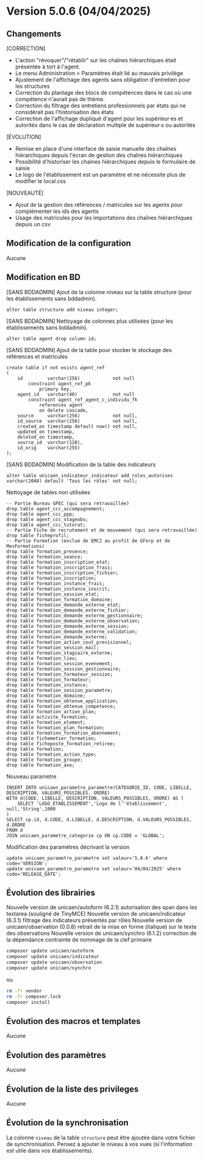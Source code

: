 # Version 5.0.6 (04/04/2025) 

## Changements 

[CORRECTION]
* L'action "révoquer"/"rétablir" sur les chaînes hiérarchiques était présentée à tort à l'agent.
* Le menu Administration > Paramètres était lié au mauvais privilège 
* Ajustement de l'affichage des agents sans obligation d'entretien pour les structures
* Correction du plantage des blocs de compétences dans le cas où une compétence n'aurait pas de thème.  
* Correction du filtrage des entretiens professionnels par états qui ne considérait pas l'historisation des états  
* Correction de l'affichage dupliqué d'agent pour les supérieur·es et autorités dans le cas de déclaration multiple de supérieur·s ou autorités  

[ÉVOLUTION]
* Remise en place d'une interface de saisie manuelle des chaînes hiérarchiques depuis l'écran de gestion des chaînes hiérarchiques
* Possibilité d'historiser les chaines hiérarchiques depuis le formulaire de saisie
* Le logo de l'établissement est un paramètre et ne nécessite plus de modifier le local.css

[NOUVEAUTÉ]
* Ajout de la gestion des références / matricules sur les agents pour complémenter les ids des agents
* Usage des matricules pour les importations des chaînes hiérarchiques depuis un csv 

## Modification de la configuration

Aucune

## Modification en BD

[SANS BDDADMIN] Ajout de la colonne niveau sur la table structure (pour les établissements sans bddadmin).
```postgresql
alter table structure add niveau integer;
```
[SANS BDDADMIN] Nettoyage de colonnes plus utilisées (pour les établissements sans bddadmin).
```postgresql
alter table agent drop column id;
```
[SANS BDDADMIN] Ajout de la table pour stocker le stockage des références et matricules
```postgresql
create table if not exists agent_ref
(
    id         varchar(256)            not null
        constraint agent_ref_pk
            primary key,
    agent_id   varchar(40)             not null
        constraint agent_ref_agent_c_individu_fk
            references agent
            on delete cascade,
    source     varchar(256)            not null,
    id_source  varchar(256)            not null,
    created_on timestamp default now() not null,
    updated_on timestamp,
    deleted_on timestamp,
    source_id  varchar(128),
    id_orig    varchar(255)
);
```
[SANS BDDADMIN] Modification de la table des indicateurs
```postgresql
alter table unicaen_indicateur_indicateur add roles_autorises varchar(2048) default 'Tous les rôles' not null;
```
Nettoyage de tables non utilisées 
```postgresql
-- Partie Bureau GPEC (qui sera retravaillée)
drop table agent_ccc_accompagnement;
drop table agent_ccc_ppp;
drop table agent_ccc_stageobs;
drop table agent_ccc_tutorat;
-- Partie Fiche de recrutement et de mouvement (qui sera retravaillée)
drop table ficheprofil;
-- Partie Formation (exclue de EMC2 au profit de GForp et de MesFormations)
drop table formation_presence;
drop table formation_seance;
drop table formation_inscription_etat;
drop table formation_inscription_frais;
drop table formation_inscription_fichier;
drop table formation_inscription;
drop table formation_instance_frais;
drop table formation_instance_inscrit;
drop table formation_session_etat;
drop table formation_formation_domaine;
drop table formation_demande_externe_etat;
drop table formation_demande_externe_fichier;
drop table formation_demande_externe_gestionnaire;
drop table formation_demande_externe_observation;
drop table formation_demande_externe_session;
drop table formation_demande_externe_validation;
drop table formation_demande_externe;
drop table formation_action_cout_previsionnel;
drop table formation_session_mail;
drop table formation_stagiaire_externe;
drop table formation_lieu;
drop table formation_session_evenement;
drop table formation_session_gestionnaire;
drop table formation_formateur_session;
drop table formation_formateur;
drop table formation_instance;
drop table formation_session_parametre;
drop table formation_domaine;
drop table formation_obtenue_application;
drop table formation_obtenue_competence;
drop table formation_action_plan;
drop table activite_formation;
drop table formation_element;
drop table formation_plan_formation;
drop table formation_formation_abonnement;
drop table fichemetier_formation;
drop table ficheposte_formation_retiree;
drop table formation;
drop table formation_action_type;
drop table formation_groupe;
drop table formation_axe;
```

Nouveau paramètre
```postgresql
INSERT INTO unicaen_parametre_parametre(CATEGORIE_ID, CODE, LIBELLE, DESCRIPTION, VALEURS_POSSIBLES, ORDRE)
WITH d(CODE, LIBELLE, DESCRIPTION, VALEURS_POSSIBLES, ORDRE) AS (
    SELECT 'LOGO_ETABLISSEMENT','Logo de l''établissement', null,'String',1000
)
SELECT cp.id, d.CODE, d.LIBELLE, d.DESCRIPTION, d.VALEURS_POSSIBLES,  d.ORDRE
FROM d
JOIN unicaen_parametre_categorie cp ON cp.CODE = 'GLOBAL';

```
Modification des paramètres décrivant la version
```postgresql
update unicaen_parametre_parametre set valeur='5.0.6' where code='VERSION';
update unicaen_parametre_parametre set valeur='04/04/2025' where code='RELEASE_DATE';
```

## Évolution des librairies

Nouvelle version de unicaen/autoform (6.2.1) autorisation des span dans les textarea (souligné de TinyMCE)
Nouvelle version de unicaen/indicateur (6.3.1) filtrage des indicateurs présentés par rôles
Nouvelle version de unicaen/observation (0.0.8) retrait de la mise en forme (italique) sur le texte des observations
Nouvelle version de unicaen/synchro (6.1.2) correction de la dépendance contrainte de nommage de la clef primaire

```bash
composer update unicaen/autoform
composer update unicaen/indicateur
composer update unicaen/observation
composer update unicaen/synchro
```

ou

```bash
rm -fr vendor
rm -fr composer.lock
composer install
```

## Évolution des macros et templates

Aucune

## Évolution des paramètres

Aucune

## Évolution de la liste des privileges

Aucune

## Évolution de la synchronisation

La colonne `niveau` de la table `structure` peut être ajoutée dans votre fichier de synchronisation.
Pensez à ajouter le niveau à vos vues (si l'information est utile dans vos établissements).